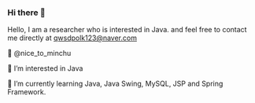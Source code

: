 ### Hi there 👋

Hello, I am a researcher who is interested in Java. and feel free to contact me directly at qwsdpolk123@naver.com

👋 @nice_to_minchu

👀 I’m interested in Java

🌱 I’m currently learning Java, Java Swing, MySQL, JSP and Spring Framework.


<!--
**jegalminjoo/jegalminjoo** is a ✨ _special_ ✨ repository because its `README.md` (this file) appears on your GitHub profile.

Here are some ideas to get you started:

- 🔭 I’m currently working on ...
- 🌱 I’m currently learning ...
- 👯 I’m looking to collaborate on ...
- 🤔 I’m looking for help with ...
- 💬 Ask me about ...
- 📫 How to reach me: ...
- 😄 Pronouns: ...
- ⚡ Fun fact: ...
-->

